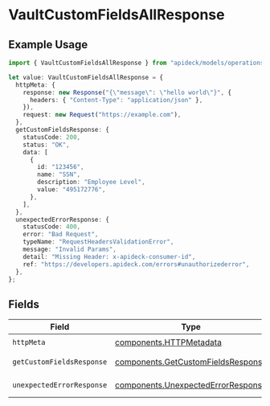 # VaultCustomFieldsAllResponse

## Example Usage

```typescript
import { VaultCustomFieldsAllResponse } from "apideck/models/operations";

let value: VaultCustomFieldsAllResponse = {
  httpMeta: {
    response: new Response("{\"message\": \"hello world\"}", {
      headers: { "Content-Type": "application/json" },
    }),
    request: new Request("https://example.com"),
  },
  getCustomFieldsResponse: {
    statusCode: 200,
    status: "OK",
    data: [
      {
        id: "123456",
        name: "SSN",
        description: "Employee Level",
        value: "495172776",
      },
    ],
  },
  unexpectedErrorResponse: {
    statusCode: 400,
    error: "Bad Request",
    typeName: "RequestHeadersValidationError",
    message: "Invalid Params",
    detail: "Missing Header: x-apideck-consumer-id",
    ref: "https://developers.apideck.com/errors#unauthorizederror",
  },
};
```

## Fields

| Field                                                                                    | Type                                                                                     | Required                                                                                 | Description                                                                              |
| ---------------------------------------------------------------------------------------- | ---------------------------------------------------------------------------------------- | ---------------------------------------------------------------------------------------- | ---------------------------------------------------------------------------------------- |
| `httpMeta`                                                                               | [components.HTTPMetadata](../../models/components/httpmetadata.md)                       | :heavy_check_mark:                                                                       | N/A                                                                                      |
| `getCustomFieldsResponse`                                                                | [components.GetCustomFieldsResponse](../../models/components/getcustomfieldsresponse.md) | :heavy_minus_sign:                                                                       | Custom mapping                                                                           |
| `unexpectedErrorResponse`                                                                | [components.UnexpectedErrorResponse](../../models/components/unexpectederrorresponse.md) | :heavy_minus_sign:                                                                       | Unexpected error                                                                         |